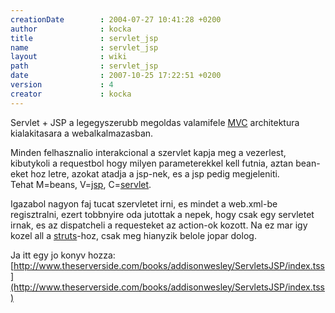 ```yaml
---
creationDate        : 2004-07-27 10:41:28 +0200 
author              : kocka 
title               : servlet_jsp 
name                : servlet_jsp 
layout              : wiki 
path                : servlet_jsp 
date                : 2007-10-25 17:22:51 +0200 
version             : 4 
creator             : kocka 
---
```

Servlet + JSP a legegyszerubb megoldas valamifele [MVC](MVC.html) architektura kialakitasara a webalkalmazasban.

Minden felhasznalio interakcional a szervlet kapja meg a vezerlest, kibutykoli a requestbol hogy milyen parameterekkel kell futnia, aztan bean-eket hoz letre, azokat atadja a jsp-nek, es a jsp pedig megjeleniti.<br/>
Tehat M=beans, V=[jsp](JSP.html), C=[servlet](servlet.html).

Igazabol nagyon faj tucat szervletet irni, es mindet a web.xml-be regisztralni, ezert tobbnyire oda jutottak a nepek, hogy csak egy servletet irnak, es az dispatcheli a requesteket az action-ok kozott. Na ez mar igy kozel all a [struts](struts.html)-hoz, csak meg hianyzik belole jopar dolog.

Ja itt egy jo konyv hozza:
[http://www.theserverside.com/books/addisonwesley/ServletsJSP/index.tss](http://www.theserverside.com/books/addisonwesley/ServletsJSP/index.tss)
